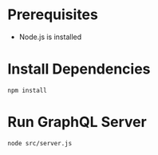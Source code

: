# Prerequisites

- Node.js is installed

# Install Dependencies

`npm install`

# Run GraphQL Server

`node src/server.js`
